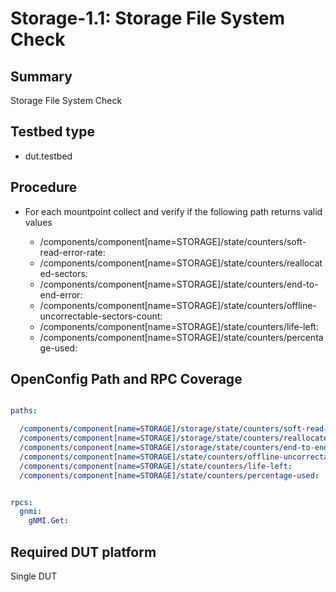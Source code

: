 # Storage-1.1: Storage File System Check

## Summary

Storage File System Check

## Testbed type

*    dut.testbed

## Procedure

* For each mountpoint collect and verify if the following path returns valid values

  *  /components/component[name=STORAGE]/state/counters/soft-read-error-rate:
  *  /components/component[name=STORAGE]/state/counters/reallocated-sectors:
  *  /components/component[name=STORAGE]/state/counters/end-to-end-error:
  *  /components/component[name=STORAGE]/state/counters/offline-uncorrectable-sectors-count:
  *  /components/component[name=STORAGE]/state/counters/life-left:
  *  /components/component[name=STORAGE]/state/counters/percentage-used:

  
## OpenConfig Path and RPC Coverage

```yaml

paths:

  /components/component[name=STORAGE]/storage/state/counters/soft-read-error-rate:
  /components/component[name=STORAGE]/storage/state/counters/reallocated-sectors:
  /components/component[name=STORAGE]/storage/state/counters/end-to-end-error:
  /components/component[name=STORAGE]/state/counters/offline-uncorrectable-sectors-count:
  /components/component[name=STORAGE]/state/counters/life-left:
  /components/component[name=STORAGE]/state/counters/percentage-used:


rpcs:
  gnmi:
    gNMI.Get:
```
## Required DUT platform
Single DUT
